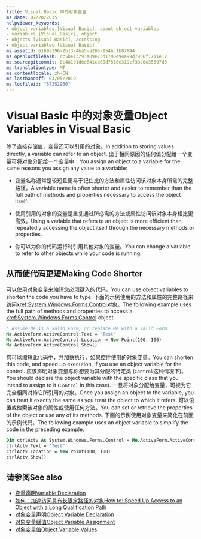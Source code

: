 ```yaml
---
title: Visual Basic 中的对象变量
ms.date: 07/20/2015
helpviewer_keywords:
- object variables [Visual Basic], about object variables
- variables [Visual Basic], object
- objects [Visual Basic], accessing
- object variables [Visual Basic]
ms.assetid: 6169a196-2b13-4ba5-a205-154bc1b87844
ms.openlocfilehash: cc5be13293a89e73d1790e94a99d7936f1711e12
ms.sourcegitcommit: 0c48191d6d641ce88d7510e319cf38c0e35697d0
ms.translationtype: MT
ms.contentlocale: zh-CN
ms.lasthandoff: 03/05/2019
ms.locfileid: "57352966"
---
```

# <a name="object-variables-in-visual-basic"></a><span data-ttu-id="ff7c5-102">Visual Basic 中的对象变量</span><span class="sxs-lookup"><span data-stu-id="ff7c5-102">Object Variables in Visual Basic</span></span>

<span data-ttu-id="ff7c5-103">除了直接存储值，变量还可以引用的对象。</span><span class="sxs-lookup"><span data-stu-id="ff7c5-103">In addition to storing values directly, a variable can refer to an object.</span></span> <span data-ttu-id="ff7c5-104">出于相同原因的任何值分配给一个变量可将对象分配给一个变量中：</span><span class="sxs-lookup"><span data-stu-id="ff7c5-104">You assign an object to a variable for the same reasons you assign any value to a variable:</span></span>

- <span data-ttu-id="ff7c5-105">变量名称通常是较短且更易于记住比的方法和属性访问该对象本身所需的完整路径。</span><span class="sxs-lookup"><span data-stu-id="ff7c5-105">A variable name is often shorter and easier to remember than the full path of methods and properties necessary to access the object itself.</span></span>

- <span data-ttu-id="ff7c5-106">使用引用的对象的变量是重复通过所必需的方法或属性访问该对象本身相比更高效。</span><span class="sxs-lookup"><span data-stu-id="ff7c5-106">Using a variable that refers to an object is more efficient than repeatedly accessing the object itself through the necessary methods or properties.</span></span>

- <span data-ttu-id="ff7c5-107">你可以为你的代码运行时引用其他对象的变量。</span><span class="sxs-lookup"><span data-stu-id="ff7c5-107">You can change a variable to refer to other objects while your code is running.</span></span>

## <a name="making-code-shorter"></a><span data-ttu-id="ff7c5-108">从而使代码更短</span><span class="sxs-lookup"><span data-stu-id="ff7c5-108">Making Code Shorter</span></span>

<span data-ttu-id="ff7c5-109">可以使用对象变量来缩短您必须键入的代码。</span><span class="sxs-lookup"><span data-stu-id="ff7c5-109">You can use object variables to shorten the code you have to type.</span></span> <span data-ttu-id="ff7c5-110">下面的示例使用的方法和属性的完整路径来访问<xref:System.Windows.Forms.Control>对象。</span><span class="sxs-lookup"><span data-stu-id="ff7c5-110">The following example uses the full path of methods and properties to access a <xref:System.Windows.Forms.Control> object.</span></span>

```vb
' Assume Me is a valid Form, or replace Me with a valid Form.
Me.ActiveForm.ActiveControl.Text = "Test"
Me.ActiveForm.ActiveControl.Location = New Point(100, 100)
Me.ActiveForm.ActiveControl.Show()
```

<span data-ttu-id="ff7c5-111">您可以缩短此代码中，并加快执行，如果控件使用的对象变量。</span><span class="sxs-lookup"><span data-stu-id="ff7c5-111">You can shorten this code, and speed up execution, if you use an object variable for the control.</span></span> <span data-ttu-id="ff7c5-112">应该声明对象变量与你想要为其分配的特定类 (`Control`这种情况下)。</span><span class="sxs-lookup"><span data-stu-id="ff7c5-112">You should declare the object variable with the specific class that you intend to assign to it (`Control` in this case).</span></span> <span data-ttu-id="ff7c5-113">一旦将对象分配给变量，可视为它完全相同对待它所引用的对象。</span><span class="sxs-lookup"><span data-stu-id="ff7c5-113">Once you assign an object to the variable, you can treat it exactly the same as you treat the object to which it refers.</span></span> <span data-ttu-id="ff7c5-114">可以设置或检索该对象的属性或使用任何方法。</span><span class="sxs-lookup"><span data-stu-id="ff7c5-114">You can set or retrieve the properties of the object or use any of its methods.</span></span> <span data-ttu-id="ff7c5-115">下面的示例使用对象变量来简化在前面的示例代码。</span><span class="sxs-lookup"><span data-stu-id="ff7c5-115">The following example uses an object variable to simplify the code in the preceding example.</span></span>

```vb
Dim ctrlActv As System.Windows.Forms.Control = Me.ActiveForm.ActiveControl
ctrlActv.Text = "Test"
ctrlActv.Location = New Point(100, 100)
ctrlActv.Show()
```

## <a name="see-also"></a><span data-ttu-id="ff7c5-116">请参阅</span><span class="sxs-lookup"><span data-stu-id="ff7c5-116">See also</span></span>

- [<span data-ttu-id="ff7c5-117">变量声明</span><span class="sxs-lookup"><span data-stu-id="ff7c5-117">Variable Declaration</span></span>](../../../../visual-basic/programming-guide/language-features/variables/variable-declaration.md)
- [<span data-ttu-id="ff7c5-118">如何：加速访问具有长限定路径的对象</span><span class="sxs-lookup"><span data-stu-id="ff7c5-118">How to: Speed Up Access to an Object with a Long Qualification Path</span></span>](../../../../visual-basic/programming-guide/language-features/variables/how-to-speed-up-access-to-an-object-with-a-long-qualification-path.md)
- [<span data-ttu-id="ff7c5-119">对象变量声明</span><span class="sxs-lookup"><span data-stu-id="ff7c5-119">Object Variable Declaration</span></span>](../../../../visual-basic/programming-guide/language-features/variables/object-variable-declaration.md)
- [<span data-ttu-id="ff7c5-120">对象变量赋值</span><span class="sxs-lookup"><span data-stu-id="ff7c5-120">Object Variable Assignment</span></span>](../../../../visual-basic/programming-guide/language-features/variables/object-variable-assignment.md)
- [<span data-ttu-id="ff7c5-121">对象变量值</span><span class="sxs-lookup"><span data-stu-id="ff7c5-121">Object Variable Values</span></span>](../../../../visual-basic/programming-guide/language-features/variables/object-variable-values.md)
